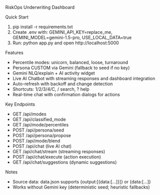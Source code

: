 RiskOps Underwriting Dashboard

Quick Start

1. pip install -r requirements.txt
2. Create .env with: GEMINI_API_KEY=replace_me, GEMINI_MODEL=gemini-1.5-pro, USE_LOCAL_DATA=true
3. Run: python app.py and open http://localhost:5000

Features

- Percentile modes: unicorn, balanced, loose, turnaround
- Persona CUSTOM via Gemini (fallback to seed if no key)
- Gemini NLQ/explain + AI activity widget
- Live AI Chatbot with streaming responses and dashboard integration
- Auto-refresh with backoff and change detection
- Shortcuts: 1/2/3/4/C, / search, ? help
- Real-time chat with confirmation dialogs for actions

Key Endpoints

- GET /api/modes
- GET /api/classified_mode
- GET /api/mode/percentiles
- POST /api/persona/seed
- POST /api/persona/propose
- POST /api/mode/blend
- POST /api/chat (live AI chat)
- GET /api/chat/stream (streaming responses)
- POST /api/chat/execute (action execution)
- GET /api/chat/suggestions (dynamic suggestions)

Notes

- Source data: data.json supports {output:[{data:[...]}]} or {data:[...]}
- Works without Gemini key (deterministic seed; heuristic fallbacks)

